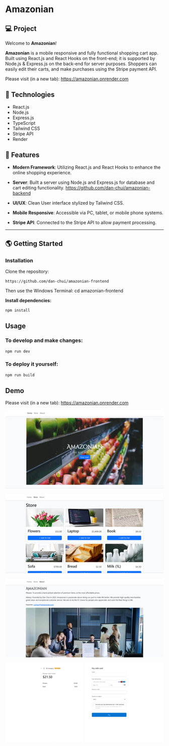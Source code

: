 # Amazonian

## 💻 Project
Welcome to **Amazonian**!

**Amazonian** is a mobile responsive and fully functional shopping cart app. Built using React.js and React Hooks on the front-end; it is supported by Node.js & Express.js on the back-end for server purposes. Shoppers can easily edit their carts, and make purchases using the Stripe payment API.

Please visit (in a new tab): https://amazonian.onrender.com

## 🚀 Technologies

- React.js
- Node.js
- Express.js
- TypeScript
- Tailwind CSS
- Stripe API
- Render

## 💫 Features

- **Modern Framework**: Utilizing React.js and React Hooks to enhance the online shopping experience.

- **Server**: Built a server using Node.js and Express.js for database and cart editing functionality. <https://github.com/dan-chui/amazonian-backend>

- **UI/UX**: Clean User interface stylized by Taliwind CSS.

- **Mobile Responsive**: Accessible via PC, tablet, or mobile phone systems.
  
- **Stripe API**: Connected to the Stripe API to allow payment processing.

---

## 🌎 Getting Started

### Installation

Clone the repository:

```
https://github.com/dan-chui/amazonian-frontend
```

Then use the Windows Terminal: cd amazonian-frontend


**Install dependencies:**

```
npm install
```

## Usage
### To develop and make changes:

```
npm run dev
```

### To deploy it yourself:

```
npm run build
```
## Demo

Please visit (in a new tab): https://amazonian.onrender.com

![](/public/imgs/screenshot1.webp)

![](/public/imgs/screenshot2.webp)

![](/public/imgs/screenshot3.webp)

![](/public/imgs/screenshot4.webp)
